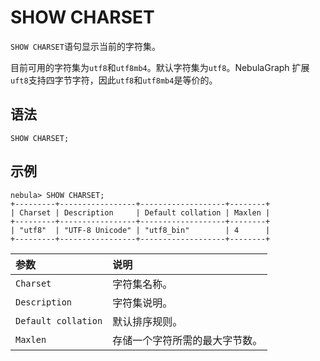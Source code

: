 # SHOW CHARSET

`SHOW CHARSET`语句显示当前的字符集。

目前可用的字符集为`utf8`和`utf8mb4`。默认字符集为`utf8`。NebulaGraph 扩展`uft8`支持四字节字符，因此`utf8`和`utf8mb4`是等价的。

## 语法

```ngql
SHOW CHARSET;
```

## 示例

```ngql
nebula> SHOW CHARSET;
+---------+-----------------+-------------------+--------+
| Charset | Description     | Default collation | Maxlen |
+---------+-----------------+-------------------+--------+
| "utf8"  | "UTF-8 Unicode" | "utf8_bin"        | 4      |
+---------+-----------------+-------------------+--------+
```

|参数|说明|
|:---|:---|
|`Charset`|字符集名称。|
|`Description`|字符集说明。|
|`Default collation`|默认排序规则。|
|`Maxlen`|存储一个字符所需的最大字节数。|
